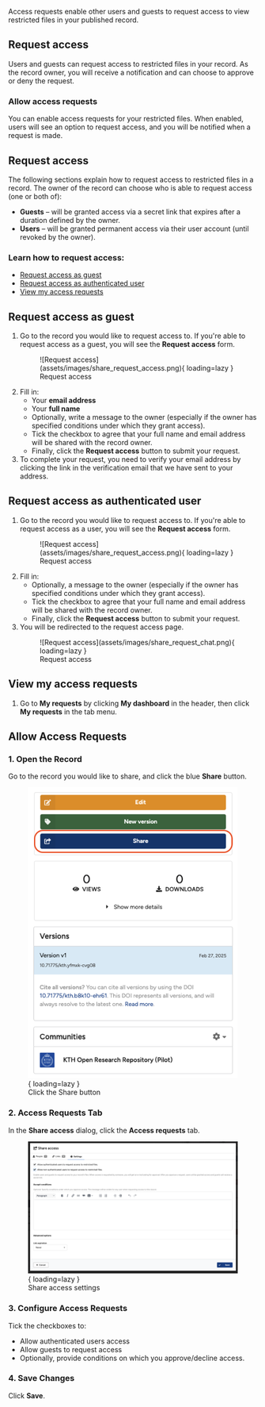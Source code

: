 
Access requests enable other users and guests to request access to view restricted files in your published record.

## Request access

Users and guests can request access to restricted files in your record. As the record owner, you will receive a notification and can choose to approve or deny the request.

### Allow access requests

You can enable access requests for your restricted files. When enabled, users will see an option to request access, and you will be notified when a request is made.


## Request access

The following sections explain how to request access to restricted files in a record. The owner of the record can choose who is able to request access (one or both of):

- **Guests** – will be granted access via a secret link that expires after a duration defined by the owner.
- **Users** – will be granted permanent access via their user account (until revoked by the owner).

### Learn how to request access:

- [Request access as guest](#request-access-as-guest)
- [Request access as authenticated user](#request-access-as-authenticated-user)
- [View my access requests](#view-my-access-requests)

## Request access as guest

1. Go to the record you would like to request access to. If you're able to request access as a guest, you will see the **Request access** form.
      <figure markdown="span">
      ![Request access](assets/images/share_request_access.png){ loading=lazy }
      <figcaption>Request access</figcaption>
      </figure>
2. Fill in:
   - Your **email address**
   - Your **full name**
   - Optionally, write a message to the owner (especially if the owner has specified conditions under which they grant access).
   - Tick the checkbox to agree that your full name and email address will be shared with the record owner.
   - Finally, click the **Request access** button to submit your request.
3. To complete your request, you need to verify your email address by clicking the link in the verification email that we have sent to your address.

## Request access as authenticated user

1. Go to the record you would like to request access to. If you're able to request access as a user, you will see the **Request access** form.
      <figure markdown="span">
      ![Request access](assets/images/share_request_access.png){ loading=lazy }
      <figcaption>Request access</figcaption>
      </figure>
2. Fill in:
   - Optionally, a message to the owner (especially if the owner has specified conditions under which they grant access).
   - Tick the checkbox to agree that your full name and email address will be shared with the record owner.
   - Finally, click the **Request access** button to submit your request.
3. You will be redirected to the request access page.
      <figure markdown="span">
      ![Request access](assets/images/share_request_chat.png){ loading=lazy }
      <figcaption>Request access</figcaption>
      </figure>

## View my access requests

1. Go to **My requests** by clicking **My dashboard** in the header, then click **My requests** in the tab menu.


## Allow Access Requests

### 1. Open the Record
Go to the record you would like to share, and click the blue **Share** button.
      <figure markdown="span">
      ![Share button](assets/images/share_button.png){ loading=lazy }
      <figcaption>Click the Share button</figcaption>
      </figure>
### 2. Access Requests Tab
In the **Share access** dialog, click the **Access requests** tab.
      <figure markdown="span">
      ![Share access settings](assets/images/share_access_settings.png){ loading=lazy }
      <figcaption>Share access settings</figcaption>
      </figure>
### 3. Configure Access Requests
Tick the checkboxes to:
- Allow authenticated users access
- Allow guests to request access
- Optionally, provide conditions on which you approve/decline access.

### 4. Save Changes
Click **Save**.
